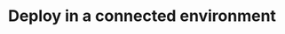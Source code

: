 ---
title: Deploy in a connected environment
description:
weight: 20
url: /nginx-instance-manager/deploy/
cascade:
  nd-banner:
    enabled: true
    type: deprecation
    md: _banners/upgrade-r33.md
---